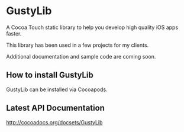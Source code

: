 # GustyLib #

A Cocoa Touch static library to help you develop high quality iOS apps faster.

This library has been used in a few projects for my clients.

Additional documentation and sample code are coming soon.

## How to install GustyLib ##

GustyLib can be installed via Cocoapods.

## Latest API Documentation ##

http://cocoadocs.org/docsets/GustyLib